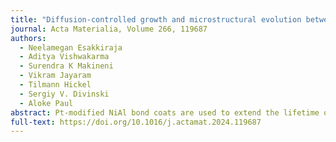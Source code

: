 ```yaml
---
title: "Diffusion-controlled growth and microstructural evolution between Pt and Pd containing B2-NiAl bondcoats and Ni-based single crystal superalloy"
journal: Acta Materialia, Volume 266, 119687
authors:
  - Neelamegan Esakkiraja
  - Aditya Vishwakarma
  - Surendra K Makineni
  - Vikram Jayaram
  - Tilmann Hickel
  - Sergiy V. Divinski
  - Aloke Paul
abstract: Pt-modified NiAl bond coats are used to extend the lifetime of blades in gas turbine engine applications. However, they suffer from the growth of deleterious precipitates within the interdiffusion zone. Partial substitution of Pt by Pd is advantageous in reducing the interdiffusion zone thickness between the bond coat and the superalloy, providing comparable oxidation properties, and critically reducing the propensity to form brittle (Pt,Ni)Al2 precipitates. In this study, we utilize the pseudo-binary diffusion couple method to estimate the interdiffusion coefficients of Ni and Al in Pd, Pd-Pt and Pt-modified nickel aluminides. Additionally, the main and cross-interdiffusion coefficients are estimated in the ternary diffusion couples. The estimated diffusion coefficients in the -NiAl phase reflect on the thickness of the  phase in the superalloy bond coat interdiffusion zone. Pd reduces the pseudo-binary interdiffusion coefficients of Ni–Al and also decreases the main and cross-ternary interdiffusion coefficients. This correlates with the reduction of the interdiffusion zone thickness by Pd. The diffusion process is strongly assisted by point defects in this phase. Ab initio-informed defect calculations are done to explain diffusion retardation in the presence of Pd (compared to Pt) with decreased defect concentrations. Furthermore, through in-depth microstructure characterization performed by electron probe micro analyser, transmission electron microscopy, and atom probe tomography, the presence of ,  and  phases as TCP precipitates in the interdiffusion zone are identified. The results give insights into the coatings’ diffusional properties that influence the service life of the product.
full-text: https://doi.org/10.1016/j.actamat.2024.119687
---
```


